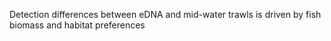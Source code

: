 Detection differences between eDNA and mid-water trawls is driven by fish biomass and habitat preferences
